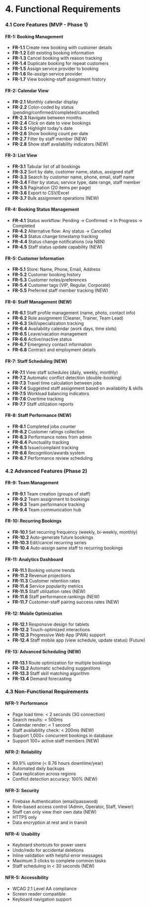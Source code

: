 # **4\. Functional Requirements**

### **4.1 Core Features (MVP \- Phase 1\)**

#### **FR-1: Booking Management**

* **FR-1.1** Create new booking with customer details  
* **FR-1.2** Edit existing booking information  
* **FR-1.3** Cancel booking with reason tracking  
* **FR-1.4** Duplicate booking for repeat customers  
* **FR-1.5** Assign service provider to booking  
* **FR-1.6** Re-assign service provider  
* **FR-1.7** View booking-staff assignment history

#### **FR-2: Calendar View**

* **FR-2.1** Monthly calendar display  
* **FR-2.2** Color-coded by status (pending/confirmed/completed/cancelled)  
* **FR-2.3** Navigate between months  
* **FR-2.4** Click on date to view bookings  
* **FR-2.5** Highlight today's date  
* **FR-2.6** Show booking count per date  
* **FR-2.7** Filter by staff member (NEW)  
* **FR-2.8** Show staff availability indicators (NEW)

#### **FR-3: List View**

* **FR-3.1** Tabular list of all bookings  
* **FR-3.2** Sort by date, customer name, status, assigned staff  
* **FR-3.3** Search by customer name, phone, email, staff name  
* **FR-3.4** Filter by status, service type, date range, staff member  
* **FR-3.5** Pagination (20 items per page)  
* **FR-3.6** Export to CSV/Excel  
* **FR-3.7** Bulk assignment operations (NEW)

#### **FR-4: Booking Status Management**

* **FR-4.1** Status workflow: Pending → Confirmed → In Progress → Completed  
* **FR-4.2** Alternative flow: Any status → Cancelled  
* **FR-4.3** Status change timestamp tracking  
* **FR-4.4** Status change notifications (via N8N)  
* **FR-4.5** Staff status update capability (NEW)

#### **FR-5: Customer Information**

* **FR-5.1** Store: Name, Phone, Email, Address  
* **FR-5.2** Customer booking history  
* **FR-5.3** Customer notes/preferences  
* **FR-5.4** Customer tags (VIP, Regular, Corporate)  
* **FR-5.5** Preferred staff member tracking (NEW)

#### **FR-6: Staff Management (NEW)**

* **FR-6.1** Staff profile management (name, photo, contact info)  
* **FR-6.2** Role assignment (Cleaner, Trainer, Team Lead)  
* **FR-6.3** Skill/specialization tracking  
* **FR-6.4** Availability calendar (work days, time slots)  
* **FR-6.5** Leave/vacation management  
* **FR-6.6** Active/inactive status  
* **FR-6.7** Emergency contact information  
* **FR-6.8** Contract and employment details

#### **FR-7: Staff Scheduling (NEW)**

* **FR-7.1** View staff schedules (daily, weekly, monthly)  
* **FR-7.2** Automatic conflict detection (double-booking)  
* **FR-7.3** Travel time calculation between jobs  
* **FR-7.4** Suggested staff assignment based on availability & skills  
* **FR-7.5** Workload balancing indicators  
* **FR-7.6** Overtime tracking  
* **FR-7.7** Staff utilization reports

#### **FR-8: Staff Performance (NEW)**

* **FR-8.1** Completed jobs counter  
* **FR-8.2** Customer ratings collection  
* **FR-8.3** Performance notes from admin  
* **FR-8.4** Punctuality tracking  
* **FR-8.5** Issue/complaint tracking  
* **FR-8.6** Recognition/awards system  
* **FR-8.7** Performance review scheduling

### **4.2 Advanced Features (Phase 2\)**

#### **FR-9: Team Management**

* **FR-9.1** Team creation (groups of staff)  
* **FR-9.2** Team assignment to bookings  
* **FR-9.3** Team performance tracking  
* **FR-9.4** Team communication hub

#### **FR-10: Recurring Bookings**

* **FR-10.1** Set recurring frequency (weekly, bi-weekly, monthly)  
* **FR-10.2** Auto-generate future bookings  
* **FR-10.3** Edit/cancel recurring series  
* **FR-10.4** Auto-assign same staff to recurring bookings

#### **FR-11: Analytics Dashboard**

* **FR-11.1** Booking volume trends  
* **FR-11.2** Revenue projections  
* **FR-11.3** Customer retention rates  
* **FR-11.4** Service popularity metrics  
* **FR-11.5** Staff utilization rates (NEW)  
* **FR-11.6** Staff performance rankings (NEW)  
* **FR-11.7** Customer-staff pairing success rates (NEW)

#### **FR-12: Mobile Optimization**

* **FR-12.1** Responsive design for tablets  
* **FR-12.2** Touch-optimized interactions  
* **FR-12.3** Progressive Web App (PWA) support  
* **FR-12.4** Staff mobile app (view schedule, update status) (Future)

#### **FR-13: Advanced Scheduling (NEW)**

* **FR-13.1** Route optimization for multiple bookings  
* **FR-13.2** Automatic scheduling suggestions  
* **FR-13.3** Staff skill matching algorithm  
* **FR-13.4** Demand forecasting

### **4.3 Non-Functional Requirements**

#### **NFR-1: Performance**

* Page load time: \< 2 seconds (3G connection)  
* Search results: \< 500ms  
* Calendar render: \< 1 second  
* Staff availability check: \< 200ms (NEW)  
* Support 1,000+ concurrent bookings in database  
* Support 100+ active staff members (NEW)

#### **NFR-2: Reliability**

* 99.9% uptime (\< 8.76 hours downtime/year)  
* Automated daily backups  
* Data replication across regions  
* Conflict detection accuracy: 100% (NEW)

#### **NFR-3: Security**

* Firebase Authentication (email/password)  
* Role-based access control (Admin, Operator, Staff, Viewer)  
* Staff can only view their own data (NEW)  
* HTTPS only  
* Data encryption at rest and in transit

#### **NFR-4: Usability**

* Keyboard shortcuts for power users  
* Undo/redo for accidental deletions  
* Inline validation with helpful error messages  
* Maximum 3 clicks to complete common tasks  
* Staff scheduling in \< 30 seconds (NEW)

#### **NFR-5: Accessibility**

* WCAG 2.1 Level AA compliance  
* Screen reader compatible  
* Keyboard navigation support